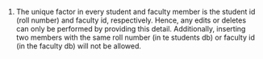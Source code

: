1. The unique factor in every student and faculty member is the student id (roll number) and faculty id, respectively. Hence, any edits or deletes can only be performed by providing this detail. Additionally, inserting two members with the same roll number (in te students db) or faculty id (in the faculty db) will not be allowed. 
